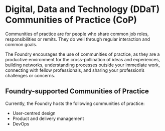 # Digital, Data and Technology (DDaT) Communities of Practice (CoP)

Communities of practice are for people who share common job roles, responsibilities or remits. They do well through regular interaction and common goals.

The Foundry encourages the use of communities of practice, as they are a productive environment for the cross-pollination of ideas and experiences, building networks, understanding processes outside your immediate work, connecting with fellow professionals, and sharing your profession’s challenges or concerns.

## Foundry-supported Communities of Practice

Currently, the Foundry hosts the following communities of practice:

- User-centred design
- Product and delivery management
- DevOps
